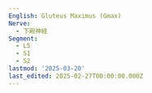 ```yaml
---
English: Gluteus Maximus (Gmax)
Nerve:
  - 下殿神経
Segment:
  - L5
  - S1
  - S2
lastmod: '2025-03-20'
last_edited: 2025-02-27T00:00:00.000Z
---
```



